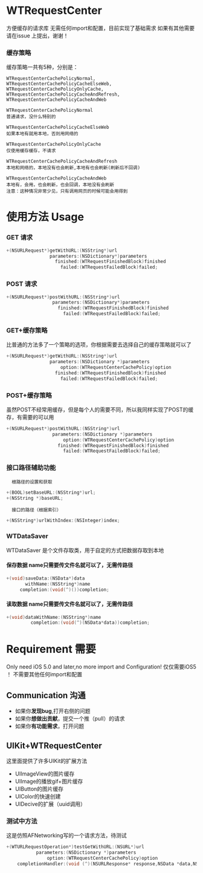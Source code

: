 WTRequestCenter
===============

方便缓存的请求库
无需任何import和配置，目前实现了基础需求
如果有其他需要请在issue 上提出，谢谢！


### 缓存策略

缓存策略一共有5种，分别是：

    WTRequestCenterCachePolicyNormal,
    WTRequestCenterCachePolicyCacheElseWeb,
    WTRequestCenterCachePolicyOnlyCache,
    WTRequestCenterCachePolicyCacheAndRefresh,
    WTRequestCenterCachePolicyCacheAndWeb
    
    WTRequestCenterCachePolicyNormal
    普通请求，没什么特别的
    
    WTRequestCenterCachePolicyCacheElseWeb
    如果本地有就用本地，否则用网络的
 
    WTRequestCenterCachePolicyOnlyCache
    仅使用缓存缓存，不请求
 
    WTRequestCenterCachePolicyCacheAndRefresh
    本地和网络的，本地没有也会刷新,本地有也会刷新(刷新后不回调)
 
    WTRequestCenterCachePolicyCacheAndWeb
    本地有，会用，也会刷新，也会回调，本地没有会刷新
    注意：这种情况非常少见，只有调用网页的时候可能会用得到



使用方法 Usage
===============
### GET 请求 
```objective-c
+(NSURLRequest*)getWithURL:(NSString*)url
                parameters:(NSDictionary*)parameters
                  finished:(WTRequestFinishedBlock)finished
                    failed:(WTRequestFailedBlock)failed;
```
              
### POST 请求
```objective-c
+(NSURLRequest*)postWithURL:(NSString*)url
                 parameters:(NSDictionary*)parameters
                   finished:(WTRequestFinishedBlock)finished
                     failed:(WTRequestFailedBlock)failed;
```

### GET+缓存策略

比普通的方法多了一个策略的选项，你根据需要去选择自己的缓存策略就可以了
```objective-c
+(NSURLRequest*)getWithURL:(NSString*)url
                parameters:(NSDictionary *)parameters
                    option:(WTRequestCenterCachePolicy)option
                  finished:(WTRequestFinishedBlock)finished
                    failed:(WTRequestFailedBlock)failed;
```


### POST+缓存策略
虽然POST不经常用缓存，但是每个人的需要不同，所以我同样实现了POST的缓存，有需要的可以用
```objective-c
+(NSURLRequest*)postWithURL:(NSString*)url
                 parameters:(NSDictionary *)parameters
                     option:(WTRequestCenterCachePolicy)option
                   finished:(WTRequestFinishedBlock)finished
                     failed:(WTRequestFailedBlock)failed;
```

###   接口路径辅助功能
      根路径的设置和获取
```objective-c
+(BOOL)setBaseURL:(NSString*)url;
+(NSString *)baseURL;
```
      接口的路径（根据索引）
```objective-c
+(NSString*)urlWithIndex:(NSInteger)index;
```







### WTDataSaver
WTDataSaver 是个文件存取类，用于自定的方式把数据存取到本地

#### 保存数据  name只需要传文件名就可以了，无需传路径
```objective-c
+(void)saveData:(NSData*)data
       withName:(NSString*)name
     completion:(void(^)())completion;
```

#### 读取数据 name只需要传文件名就可以了，无需传路径
```objective-c
+(void)dataWithName:(NSString*)name
         completion:(void(^)(NSData*data))completion;
```





Requirement   需要
===============
Only need iOS 5.0 and later,no more import and Configuration!
仅仅需要iOS5 ！ 不需要其他任何import和配置


## Communication  沟通
- 如果你**发现bug**,打开右侧的问题
- 如果你**想做出贡献**，提交一个推（pull）的请求
- 如果你**有功能需求**，打开问题

##  UIKit+WTRequestCenter
这里面提供了许多UIKit的扩展方法
- UIImageView的图片缓存
- UIImage的播放gif+图片缓存
- UIButton的图片缓存
- UIColor的快速创建
- UIDecive的扩展（uuid调用）



###  测试中方法


这是仿照AFNetworking写的一个请求方法，待测试
```objective-c
+(WTURLRequestOperation*)testGetWithURL:(NSURL*)url
           parameters:(NSDictionary *)parameters
               option:(WTRequestCenterCachePolicy)option
    completionHandler:(void (^)(NSURLResponse* response,NSData *data,NSError *error))handler;
```
